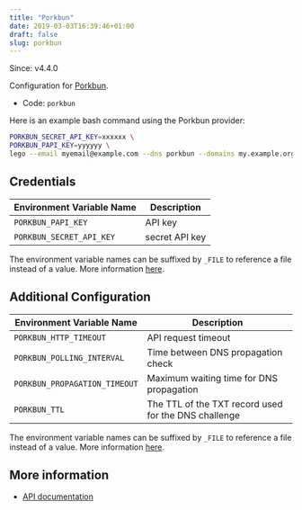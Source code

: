 ```yaml
---
title: "Porkbun"
date: 2019-03-03T16:39:46+01:00
draft: false
slug: porkbun
---
```


<!-- THIS DOCUMENTATION IS AUTO-GENERATED. PLEASE DO NOT EDIT. -->
<!-- providers/dns/porkbun/porkbun.toml -->
<!-- THIS DOCUMENTATION IS AUTO-GENERATED. PLEASE DO NOT EDIT. -->

Since: v4.4.0

Configuration for [Porkbun](https://porkbun.com/).


<!--more-->

- Code: `porkbun`

Here is an example bash command using the Porkbun provider:

```bash
PORKBUN_SECRET_API_KEY=xxxxxx \
PORKBUN_PAPI_KEY=yyyyyy \
lego --email myemail@example.com --dns porkbun --domains my.example.org run
```




## Credentials

| Environment Variable Name | Description |
|-----------------------|-------------|
| `PORKBUN_PAPI_KEY` | API key |
| `PORKBUN_SECRET_API_KEY` | secret API key |

The environment variable names can be suffixed by `_FILE` to reference a file instead of a value.
More information [here](/lego/dns/#configuration-and-credentials).


## Additional Configuration

| Environment Variable Name | Description |
|--------------------------------|-------------|
| `PORKBUN_HTTP_TIMEOUT` | API request timeout |
| `PORKBUN_POLLING_INTERVAL` | Time between DNS propagation check |
| `PORKBUN_PROPAGATION_TIMEOUT` | Maximum waiting time for DNS propagation |
| `PORKBUN_TTL` | The TTL of the TXT record used for the DNS challenge |

The environment variable names can be suffixed by `_FILE` to reference a file instead of a value.
More information [here](/lego/dns/#configuration-and-credentials).




## More information

- [API documentation](https://porkbun.com/api/json/v3/documentation)

<!-- THIS DOCUMENTATION IS AUTO-GENERATED. PLEASE DO NOT EDIT. -->
<!-- providers/dns/porkbun/porkbun.toml -->
<!-- THIS DOCUMENTATION IS AUTO-GENERATED. PLEASE DO NOT EDIT. -->
